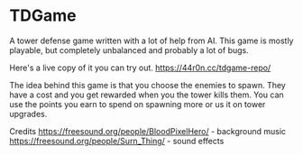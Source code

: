 # TDGame
A tower defense game written with a lot of help from AI. This game is mostly playable, but completely unbalanced and probably a lot of bugs.

Here's a live copy of it you can try out.
https://44r0n.cc/tdgame-repo/

The idea behind this game is that you choose the enemies to spawn. They have a cost and you get rewarded when you the tower kills them. You can use the points you earn to spend on spawning more or us it on tower upgrades.

Credits
https://freesound.org/people/BloodPixelHero/ - background music
https://freesound.org/people/Surn_Thing/ - sound effects